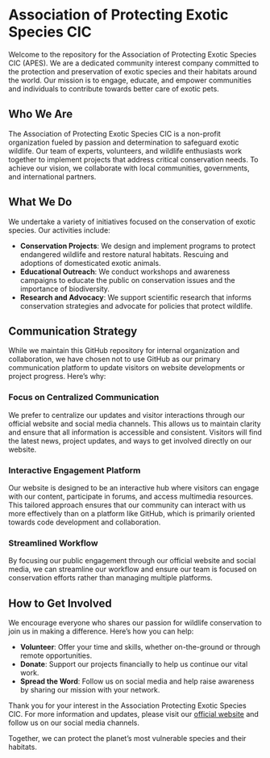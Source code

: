 # Association of Protecting Exotic Species CIC

Welcome to the repository for the Association of Protecting Exotic Species CIC (APES). We are a dedicated community interest company committed to the protection and preservation of exotic species and their habitats around the world. Our mission is to engage, educate, and empower communities and individuals to contribute towards better care of exotic pets.

## Who We Are

The Association of Protecting Exotic Species CIC is a non-profit organization fueled by passion and determination to safeguard exotic wildlife. Our team of experts, volunteers, and wildlife enthusiasts work together to implement projects that address critical conservation needs. To achieve our vision, we collaborate with local communities, governments, and international partners.

## What We Do

We undertake a variety of initiatives focused on the conservation of exotic species. Our activities include:

- **Conservation Projects**: We design and implement programs to protect endangered wildlife and restore natural habitats. Rescuing and adoptions of domesticated exotic animals. 
- **Educational Outreach**: We conduct workshops and awareness campaigns to educate the public on conservation issues and the importance of biodiversity.
- **Research and Advocacy**: We support scientific research that informs conservation strategies and advocate for policies that protect wildlife.

## Communication Strategy

While we maintain this GitHub repository for internal organization and collaboration, we have chosen not to use GitHub as our primary communication platform to update visitors on website developments or project progress. Here’s why:

### Focus on Centralized Communication

We prefer to centralize our updates and visitor interactions through our official website and social media channels. This allows us to maintain clarity and ensure that all information is accessible and consistent. Visitors will find the latest news, project updates, and ways to get involved directly on our website.

### Interactive Engagement Platform

Our website is designed to be an interactive hub where visitors can engage with our content, participate in forums, and access multimedia resources. This tailored approach ensures that our community can interact with us more effectively than on a platform like GitHub, which is primarily oriented towards code development and collaboration.

### Streamlined Workflow

By focusing our public engagement through our official website and social media, we can streamline our workflow and ensure our team is focused on conservation efforts rather than managing multiple platforms.

## How to Get Involved

We encourage everyone who shares our passion for wildlife conservation to join us in making a difference. Here’s how you can help:

- **Volunteer**: Offer your time and skills, whether on-the-ground or through remote opportunities.
- **Donate**: Support our projects financially to help us continue our vital work.
- **Spread the Word**: Follow us on social media and help raise awareness by sharing our mission with your network.

Thank you for your interest in the Association Protecting Exotic Species CIC. For more information and updates, please visit our [official website](https://www.apesconservation.org) and follow us on our social media channels.

Together, we can protect the planet’s most vulnerable species and their habitats.
